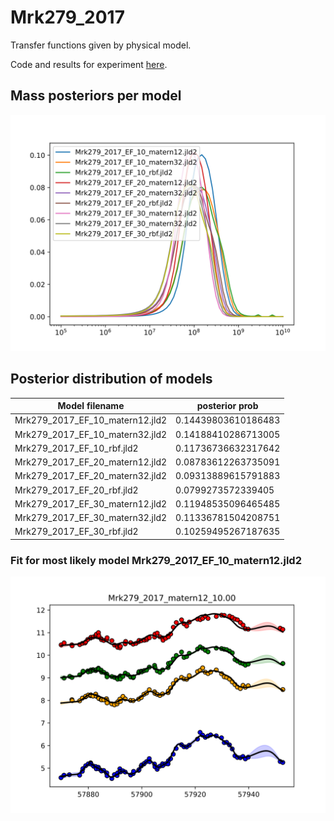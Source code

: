 # Mrk279_2017

Transfer functions given by physical model.

Code and results for experiment [here](Mrk279_2017/Experiment1/).

## Mass posteriors per model

![Mrk279_2017_posterior_mass](Mrk279_2017/Experiment1/results/massposterior.svg)

## Posterior distribution of models

| Model filename                | posterior prob     |
|-------------------------------|--------------------|
|Mrk279_2017_EF_10_matern12.jld2|	0.14439803610186483|
|Mrk279_2017_EF_10_matern32.jld2|	0.14188410286713005|
|Mrk279_2017_EF_10_rbf.jld2	    |0.11736736632317642|
|Mrk279_2017_EF_20_matern12.jld2|	0.08783612263735091|
|Mrk279_2017_EF_20_matern32.jld2|	0.09313889615791883|
|Mrk279_2017_EF_20_rbf.jld2	    |0.0799273572339405|
|Mrk279_2017_EF_30_matern12.jld2|	0.11948535096465485|
|Mrk279_2017_EF_30_matern32.jld2|	0.11336781504208751|
|Mrk279_2017_EF_30_rbf.jld2|	0.10259495267187635|

### Fit for most likely model Mrk279_2017_EF_10_matern12.jld2

![Mrk279_2017_best_model_fit](Mrk279_2017/Experiment1/results/Mrk279_2017_matern12_10.00_bestfit.svg)
